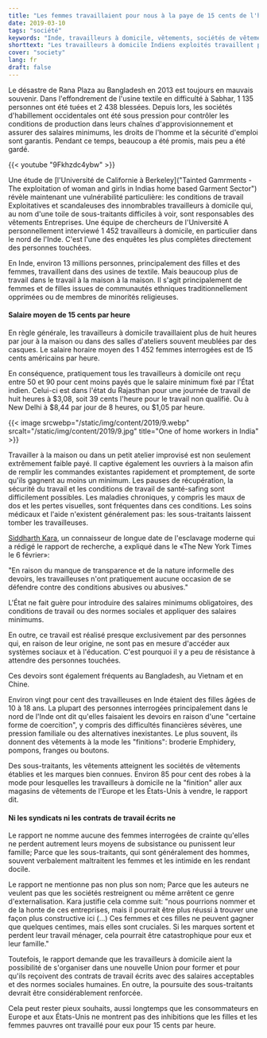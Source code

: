 ```yaml
---
title: "Les femmes travaillaient pour nous à la paye de 15 cents de l'heure"
date: 2019-03-10
tags: "société"
keywords: "Inde, travailleurs à domicile, vêtements, sociétés de vêtements, entreprises, sociétés mondiales, Etats-Unis, Berkeley, Université, étude"
shorttext: "Les travailleurs à domicile Indiens exploités travaillent pour les entreprises de vêtements en Europe et aux États-Unis, l'Université de la Californie se découvre."
cover: "society"
lang: fr
draft: false
---
```


Le désastre de Rana Plaza au Bangladesh en 2013 est toujours en mauvais souvenir. Dans l'effondrement de l'usine textile en difficulté à Sabhar, 1 135 personnes ont été tuées et 2 438 blessées. Depuis lors, les sociétés d'habillement occidentales ont été sous pression pour contrôler les conditions de production dans leurs chaînes d'approvisionnement et assurer des salaires minimums, les droits de l'homme et la sécurité d'emploi sont garantis. Pendant ce temps, beaucoup a été promis, mais peu a été gardé.

{{< youtube "9Fkhzdc4ybw" >}}

Une étude de [l'Université de Californie à Berkeley]("Tainted Gamrments - The exploitation of woman and girls in Indias home based Garment Sector") révèle maintenant une vulnérabilité particulière: les conditions de travail Exploitatives et scandaleuses des innombrables travailleurs à domicile qui, au nom d'une toile de sous-traitants difficiles à voir, sont responsables des vêtements Entreprises. Une équipe de chercheurs de l'Université A personnellement interviewé 1 452 travailleurs à domicile, en particulier dans le nord de l'Inde. C'est l'une des enquêtes les plus complètes directement des personnes touchées.

En Inde, environ 13 millions personnes, principalement des filles et des femmes, travaillent dans des usines de textile. Mais beaucoup plus de travail dans le travail à la maison à la maison. Il s'agit principalement de femmes et de filles issues de communautés ethniques traditionnellement opprimées ou de membres de minorités religieuses.

#### Salaire moyen de 15 cents par heure

En règle générale, les travailleurs à domicile travaillaient plus de huit heures par jour à la maison ou dans des salles d'ateliers souvent meublées par des casques. Le salaire horaire moyen des 1 452 femmes interrogées est de 15 cents américains par heure.

En conséquence, pratiquement tous les travailleurs à domicile ont reçu entre 50 et 90 pour cent moins payés que le salaire minimum fixé par l'État indien. Celui-ci est dans l'état du Rajasthan pour une journée de travail de huit heures à $3,08, soit 39 cents l'heure pour le travail non qualifié. Ou à New Delhi à $8,44 par jour de 8 heures, ou $1,05 par heure.

{{< image srcwebp="/static/img/content/2019/9.webp" srcalt="/static/img/content/2019/9.jpg" title="One of home workers in India" >}}

Travailler à la maison ou dans un petit atelier improvisé est non seulement extrêmement faible payé. Il captive également les ouvriers à la maison afin de remplir les commandes existantes rapidement et promptement, de sorte qu'ils gagnent au moins un minimum. Les pauses de récupération, la sécurité du travail et les conditions de travail de santé-safing sont difficilement possibles. Les maladies chroniques, y compris les maux de dos et les pertes visuelles, sont fréquentes dans ces conditions. Les soins médicaux et l'aide n'existent généralement pas: les sous-traitants laissent tomber les travailleuses.

[Siddharth Kara](https://en.wikipedia.org/wiki/Siddharth_Kara "Siddharth Kara"), un connaisseur de longue date de l'esclavage moderne qui a rédigé le rapport de recherche, a expliqué dans le «The New York Times le 6 février»:

"En raison du manque de transparence et de la nature informelle des devoirs, les travailleuses n'ont pratiquement aucune occasion de se défendre contre des conditions abusives ou abusives."

L'État ne fait guère pour introduire des salaires minimums obligatoires, des conditions de travail ou des normes sociales et appliquer des salaires minimums.

En outre, ce travail est réalisé presque exclusivement par des personnes qui, en raison de leur origine, ne sont pas en mesure d'accéder aux systèmes sociaux et à l'éducation. C'est pourquoi il y a peu de résistance à attendre des personnes touchées.

Ces devoirs sont également fréquents au Bangladesh, au Vietnam et en Chine.

Environ vingt pour cent des travailleuses en Inde étaient des filles âgées de 10 à 18 ans. La plupart des personnes interrogées principalement dans le nord de l'Inde ont dit qu'elles faisaient les devoirs en raison d'une "certaine forme de coercition", y compris des difficultés financières sévères, une pression familiale ou des alternatives inexistantes. Le plus souvent, ils donnent des vêtements à la mode les "finitions": broderie Emphidery, pompons, franges ou boutons.

Des sous-traitants, les vêtements atteignent les sociétés de vêtements établies et les marques bien connues. Environ 85 pour cent des robes à la mode pour lesquelles les travailleurs à domicile ne la "finition" aller aux magasins de vêtements de l'Europe et les États-Unis à vendre, le rapport dit.

#### Ni les syndicats ni les contrats de travail écrits ne

Le rapport ne nomme aucune des femmes interrogées de crainte qu'elles ne perdent autrement leurs moyens de subsistance ou punissent leur famille; Parce que les sous-traitants, qui sont généralement des hommes, souvent verbalement maltraitent les femmes et les intimide en les rendant docile.

Le rapport ne mentionne pas non plus son nom; Parce que les auteurs ne veulent pas que les sociétés restreignent ou même arrêtent ce genre d'externalisation. Kara justifie cela comme suit:  "nous pourrions nommer et de la honte de ces entreprises, mais il pourrait être plus réussi à trouver une façon plus constructive ici (...) Ces femmes et ces filles ne peuvent gagner que quelques centimes, mais elles sont cruciales. Si les marques sortent et perdent leur travail ménager, cela pourrait être catastrophique pour eux et leur famille."

Toutefois, le rapport demande que les travailleurs à domicile aient la possibilité de s'organiser dans une nouvelle Union pour former et pour qu'ils reçoivent des contrats de travail écrits avec des salaires acceptables et des normes sociales humaines. En outre, la poursuite des sous-traitants devrait être considérablement renforcée.

Cela peut rester pieux souhaits, aussi longtemps que les consommateurs en Europe et aux États-Unis ne montrent pas des inhibitions que les filles et les femmes pauvres ont travaillé pour eux pour 15 cents par heure.
